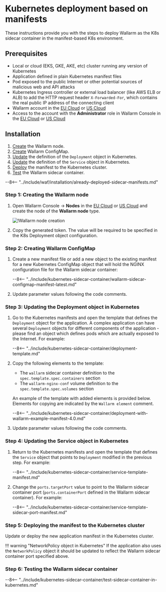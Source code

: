 [versioning-policy]:          ../../../updating-migrating/versioning-policy.md#version-list

# Kubernetes deployment based on manifests

These instructions provide you with the steps to deploy Wallarm as the K8s sidecar container in the manifest-based K8s environment.

## Prerequisites

* Local or cloud (EKS, GKE, AKE, etc) cluster running any version of Kubernetes
* Application defined in plain Kubernetes manifest files
* Pod exposed to the public Internet or other potential sources of malicious web and API attacks
* Kubernetes Ingress controller or external load balancer (like AWS ELB or ALB) to add the HTTP request header `X-Forwarded-For`, which contains the real public IP address of the connecting client
* Wallarm account in the [EU Cloud](https://my.wallarm.com/) or [US Cloud](https://us1.my.wallarm.com/)
* Access to the account with the **Administrator** role in Wallarm Console in the [EU Cloud](https://my.wallarm.com/) or [US Cloud](https://us1.my.wallarm.com/)

## Installation

1. [Create](#step-1-creating-the-wallarm-node) the Wallarm node.
1. [Create](#step-2-creating-wallarm-configmap) Wallarm ConfigMap.
1. [Update](#step-3-updating-the-deployment-object-in-kubernetes) the definition of the `Deployment` object in Kubernetes.
1. [Update](#step-4-updating-the-service-object-in-kubernetes) the definition of the `Service` object in Kubernetes.
1. [Deploy](#step-5-deploying-the-manifest-to-the-kubernetes-cluster) the manifest to the Kubernetes cluster.
1. [Test](#step-6-testing-the-wallarm-sidecar-container) the Wallarm sidecar container.

--8<-- "../include/waf/installation/already-deployed-sidecar-manifests.md"

### Step 1: Creating the Wallarm node

1. Open Wallarm Console → **Nodes** in the [EU Cloud](https://my.wallarm.com/nodes) or [US Cloud](https://us1.my.wallarm.com/nodes) and create the node of the **Wallarm node** type.

    ![!Wallarm node creation](../../../images/user-guides/nodes/create-cloud-node.png)
1. Copy the generated token. The value will be required to be specified in the K8s Deployment object configuration.

### Step 2: Creating Wallarm ConfigMap

1. Create a new manifest file or add a new object to the existing manifest for a new Kubernetes ConfigMap object that will hold the NGINX configuration file for the Wallarm sidecar container:

    --8<-- "../include/kubernetes-sidecar-container/wallarm-sidecar-configmap-manifest-latest.md"

2. Update parameter values following the code comments.

### Step 3: Updating the Deployment object in Kubernetes

1. Go to the Kubernetes manifests and open the template that defines the `Deployment` object for the application. A complex application can have several `Deployment` objects for different components of the application - please find an object which defines pods which are actually exposed to the Internet. For example:

    --8<-- "../include/kubernetes-sidecar-container/deployment-template.md"

2. Copy the following elements to the template:

    * The `wallarm` sidecar container definition to the `spec.template.spec.containers` section
    * The `wallarm-nginx-conf` volume definition to the `spec.template.spec.volumes` section
    
    An example of the template with added elements is provided below. Elements for copying are indicated by the `Wallarm element` comment.

    --8<-- "../include/kubernetes-sidecar-container/deployment-with-wallarm-example-manifest-4.0.md"

3. Update parameter values following the code comments.

### Step 4: Updating the Service object in Kubernetes

1. Return to the Kubernetes manifests and open the template that defines the `Service` object that points to `Deployment` modified in the previous step. For example:

    --8<-- "../include/kubernetes-sidecar-container/service-template-manifest.md"

2. Change the `ports.targetPort` value to point to the Wallarm sidecar container port (`ports.containerPort` defined in the Wallarm sidecar container). For example:

    --8<-- "../include/kubernetes-sidecar-container/service-template-sidecar-port-manifest.md"

### Step 5: Deploying the manifest to the Kubernetes cluster

Update or deploy the new application manifest in the Kubernetes cluster.

!!! warning "NetworkPolicy object in Kubernetes"
    If the application also uses the `NetworkPolicy` object it should be updated to reflect the Wallarm sidecar container port specified above.

### Step 6: Testing the Wallarm sidecar container

--8<-- "../include/kubernetes-sidecar-container/test-sidecar-container-in-kubernetes.md"